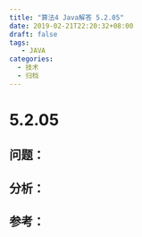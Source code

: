 ```yaml
---
title: "算法4 Java解答 5.2.05"
date: 2019-02-21T22:20:32+08:00
draft: false
tags:
   - JAVA
categories:
  - 技术
  - 归档
---
```



# 5.2.05

## 问题：


## 分析：


## 参考：


